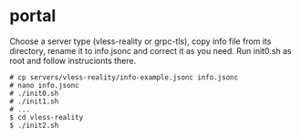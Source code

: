 # portal

Choose a server type (vless-reality or grpc-tls), copy info file from its directory, rename it to info.jsonc and correct it as you need. Run
init0.sh as root and follow instrucionts there.

```
# cp servers/vless-reality/info-example.jsonc info.jsonc
# nano info.jsonc
# ./init0.sh
# ./init1.sh
# ...
$ cd vless-reality
$ ./init2.sh
```
